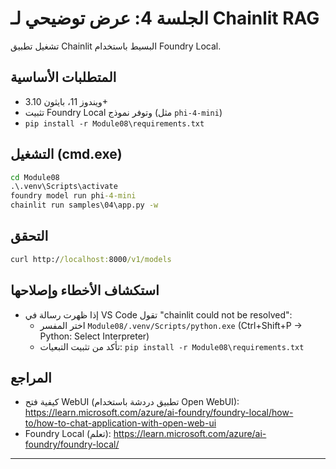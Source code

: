 <!--
CO_OP_TRANSLATOR_METADATA:
{
  "original_hash": "f9e55b8feba71ce09355b66e3a25b6ff",
  "translation_date": "2025-09-22T14:26:11+00:00",
  "source_file": "Module08/samples/04/README.md",
  "language_code": "ar"
}
-->
# الجلسة 4: عرض توضيحي لـ Chainlit RAG

تشغيل تطبيق Chainlit البسيط باستخدام Foundry Local.

## المتطلبات الأساسية
- ويندوز 11، بايثون 3.10+
- تثبيت Foundry Local وتوفر نموذج (مثل `phi-4-mini`)
- `pip install -r Module08\requirements.txt`

## التشغيل (cmd.exe)
```cmd
cd Module08
.\.venv\Scripts\activate
foundry model run phi-4-mini
chainlit run samples\04\app.py -w
```

## التحقق
```cmd
curl http://localhost:8000/v1/models
```

## استكشاف الأخطاء وإصلاحها
- إذا ظهرت رسالة في VS Code تقول "chainlit could not be resolved":
	- اختر المفسر `Module08/.venv/Scripts/python.exe` (Ctrl+Shift+P → Python: Select Interpreter)
	- تأكد من تثبيت التبعيات: `pip install -r Module08\requirements.txt`

## المراجع
- كيفية فتح WebUI (تطبيق دردشة باستخدام Open WebUI): https://learn.microsoft.com/azure/ai-foundry/foundry-local/how-to/how-to-chat-application-with-open-web-ui
- Foundry Local (تعلم): https://learn.microsoft.com/azure/ai-foundry/foundry-local/

---

